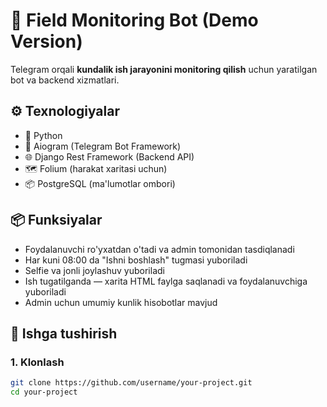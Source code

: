 # 📍 Field Monitoring Bot (Demo Version)

Telegram orqali **kundalik ish jarayonini monitoring qilish** uchun yaratilgan bot va backend xizmatlari.

## ⚙️ Texnologiyalar

- 🐍 Python
- 🤖 Aiogram (Telegram Bot Framework)
- 🌐 Django Rest Framework (Backend API)
- 🗺️ Folium (harakat xaritasi uchun)
- 📦 PostgreSQL (ma'lumotlar ombori)

## 📦 Funksiyalar

- Foydalanuvchi ro'yxatdan o'tadi va admin tomonidan tasdiqlanadi
- Har kuni 08:00 da "Ishni boshlash" tugmasi yuboriladi
- Selfie va jonli joylashuv yuboriladi
- Ish tugatilganda — xarita HTML faylga saqlanadi va foydalanuvchiga yuboriladi
- Admin uchun umumiy kunlik hisobotlar mavjud

## 🚀 Ishga tushirish

### 1. Klonlash

```bash
git clone https://github.com/username/your-project.git
cd your-project
